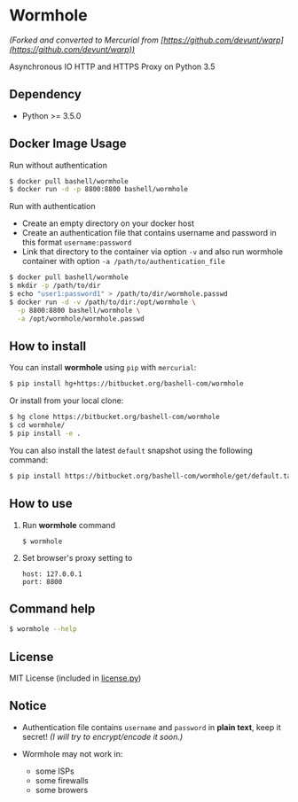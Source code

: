 Wormhole
========

*(Forked and converted to Mercurial from [https://github.com/devunt/warp](https://github.com/devunt/warp))*

Asynchronous IO HTTP and HTTPS Proxy on Python 3.5

Dependency
----------

*  Python >= 3.5.0


Docker Image Usage
------------------

Run without authentication

```bash
$ docker pull bashell/wormhole
$ docker run -d -p 8800:8800 bashell/wormhole
```

Run with authentication

-   Create an empty directory on your docker host
-   Create an authentication file that contains username and password in
    this format `username:password`
-   Link that directory to the container via option `-v` and also run
    wormhole container with option `-a /path/to/authentication_file`

```bash
$ docker pull bashell/wormhole
$ mkdir -p /path/to/dir
$ echo "user1:password1" > /path/to/dir/wormhole.passwd
$ docker run -d -v /path/to/dir:/opt/wormhole \
  -p 8800:8800 bashell/wormhole \
  -a /opt/wormhole/wormhole.passwd
```


How to install
--------------

You can install **wormhole** using `pip` with `mercurial`:

```bash
$ pip install hg+https://bitbucket.org/bashell-com/wormhole
```

Or install from your local clone:

```bash
$ hg clone https://bitbucket.org/bashell-com/wormhole
$ cd wormhole/
$ pip install -e .
```

You can also install the latest `default` snapshot using the following command:

```bash
$ pip install https://bitbucket.org/bashell-com/wormhole/get/default.tar.gz
```

How to use
----------

1.  Run **wormhole** command
    
    ```
    $ wormhole
    ```

2.  Set browser's proxy setting to

    ```
    host: 127.0.0.1
    port: 8800
    ```


Command help
------------

```bash
$ wormhole --help
```


License
-------

MIT License (included in [license.py](https://goo.gl/2J8rcu))


Notice
------

*  Authentication file contains `username` and `password` in **plain text**,
   keep it secret! _(I will try to encrypt/encode it soon.)_

*  Wormhole may not work in:
    -   some ISPs
    -   some firewalls
    -   some browers

